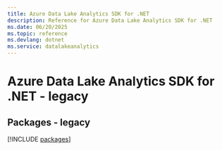 ```yaml
---
title: Azure Data Lake Analytics SDK for .NET
description: Reference for Azure Data Lake Analytics SDK for .NET
ms.date: 06/20/2025
ms.topic: reference
ms.devlang: dotnet
ms.service: datalakeanalytics
---
```

# Azure Data Lake Analytics SDK for .NET - legacy
## Packages - legacy
[!INCLUDE [packages](data-lake-analytics-index.md)]